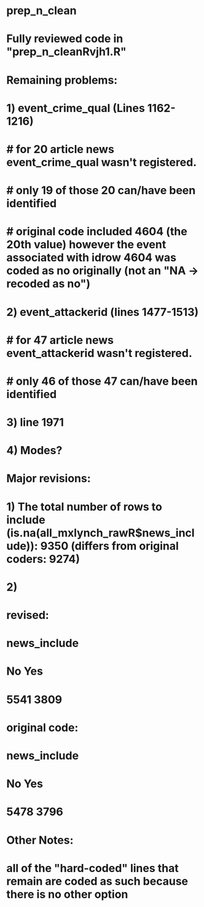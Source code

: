 # prep_n_clean
# Fully reviewed code in "prep_n_cleanRvjh1.R"

# Remaining problems:

# 1) event_crime_qual (Lines 1162-1216)
# # for 20 article news event_crime_qual wasn't registered.
# # only 19 of those 20 can/have been identified
# # original code included 4604 (the 20th value) however the event associated with idrow 4604 was coded as no originally (not an "NA -> recoded as no")

# 2) event_attackerid (lines 1477-1513)
# # for 47 article news event_attackerid wasn't registered.
# # only 46 of those 47 can/have been identified

# 3) line 1971

# 4) Modes?

# Major revisions:

# 1) The total number of rows to include (is.na(all_mxlynch_rawR$news_include)): 9350 (differs from original coders: 9274)

# 2)
# revised:
# news_include
# No  Yes
# 5541 3809

# original code:
# news_include
# No   Yes 
# 5478 3796 

# Other Notes:
# all of the "hard-coded" lines that remain are coded as such because there is no other option
